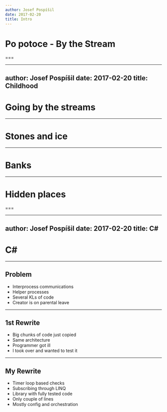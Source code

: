```yaml
---
author: Josef Pospíšil
date: 2017-02-20
title: Intro
---
```


# Po potoce - By the Stream

===

---
author: Josef Pospíšil
date: 2017-02-20
title: Childhood
---

# Going by the streams

---

# Stones and ice

---

# Banks

---

# Hidden places

===

---
author: Josef Pospíšil
date: 2017-02-20
title: C#
---

# C#

---

## Problem

* Interprocess communications
* Helper processes
* Several KLs of code
* Creator is on parental leave

---

## 1st Rewrite

* Big chunks of code just copied
* Same architecture
* Programmer got ill
* I took over and wanted to test it

---

## My Rewrite

* Timer loop based checks
* Subscribing through LINQ
* Library with fully tested code
* Only couple of lines
* Mostly config and orchestration
